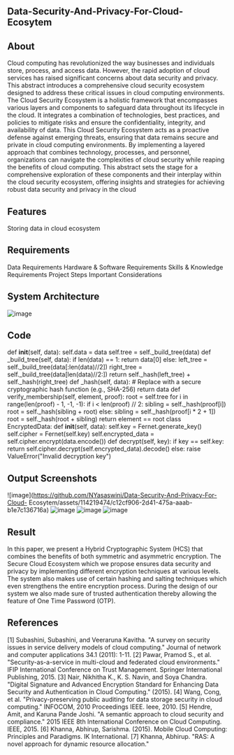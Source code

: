 ##  Data-Security-And-Privacy-For-Cloud-Ecosytem
## About
Cloud computing has revolutionized the way businesses and individuals store, process, and access data. However, the rapid adoption of cloud services has raised significant concerns about data security and privacy. This abstract introduces a comprehensive cloud security ecosystem designed to address these critical issues in cloud computing environments. The Cloud Security Ecosystem is a holistic framework that encompasses various layers and components to safeguard data throughout its lifecycle in the cloud. It integrates a combination of technologies, best practices, and policies to mitigate risks and ensure the confidentiality, integrity, and availability of data. This Cloud Security Ecosystem acts as a proactive defense against emerging threats, ensuring that data remains secure and private in cloud computing environments. By implementing a layered approach that combines technology, processes, and personnel, organizations can navigate the complexities of cloud security while reaping the benefits of cloud computing. This abstract sets the stage for a comprehensive exploration of these components and their interplay within the cloud security ecosystem, offering insights and strategies for achieving robust data security and privacy in the cloud
## Features
Storing data in cloud ecosystem
## Requirements
Data Requirements Hardware & Software Requirements Skills & Knowledge Requirements Project Steps Important Considerations
## System Architecture
![image](https://github.com/NYasaswini/Data-Security-And-Privacy-For-Cloud-Ecosytem/assets/114219474/4f9a927c-9160-43ef-9330-7ccb29764e71)
## Code
def __init__(self, data):
        self.data = data
        self.tree = self._build_tree(data)
    def _build_tree(self, data):
        if len(data) == 1:
            return data[0]
        else:
            left_tree = self._build_tree(data[:len(data)//2])
            right_tree = self._build_tree(data[len(data)//2:])
            return self._hash(left_tree) + self._hash(right_tree)
    def _hash(self, data):
        # Replace with a secure cryptographic hash function (e.g., SHA-256)
        return data
    def verify_membership(self, element, proof):
        root = self.tree
        for i in range(len(proof) - 1, -1, -1):
            if i < len(proof) // 2:
                sibling = self._hash(proof[i])
                root = self._hash(sibling + root)
            else:
                sibling = self._hash(proof[i * 2 + 1])
                root = self._hash(root + sibling)
        return element == root
class EncryptedData:
    def __init__(self, data):
        self.key = Fernet.generate_key()
        self.cipher = Fernet(self.key)
        self.encrypted_data = self.cipher.encrypt(data.encode())
    def decrypt(self, key):
        if key == self.key:
            return self.cipher.decrypt(self.encrypted_data).decode()
        else:
            raise ValueError("Invalid decryption key")
## Output Screenshots
![image](https://github.com/NYasaswini/Data-Security-And-Privacy-For-Cloud-
Ecosytem/assets/114219474/c12cf906-2d41-475a-aaab-b1e7c136716a)
![image](https://github.com/NYasaswini/Data-Security-And-Privacy-For-Cloud-Ecosytem/assets/114219474/2c83b91b-ac78-419b-bbcc-26271cf93897)
![image](https://github.com/NYasaswini/Data-Security-And-Privacy-For-Cloud-Ecosytem/assets/114219474/8249811a-fe04-49ad-b83f-18c87aefc077)
![image](https://github.com/NYasaswini/Data-Security-And-Privacy-For-Cloud-Ecosytem/assets/114219474/16b7c573-38c0-4951-8a2f-45a4921175cb)
## Result
In this paper, we present a Hybrid Cryptographic System (HCS) that combines the benefits of both symmetric and asymmetric encryption. The Secure Cloud Ecosystem which we propose ensures data security and privacy by implementing different encryption techniques at various levels. The system also makes use of certain hashing and salting techniques which even strengthens the entire encryption process. During the design of our system we also made sure of trusted authentication thereby allowing the feature of One Time Password (OTP).

## References
[1] Subashini, Subashini, and Veeraruna Kavitha. "A survey on security issues in service delivery models of cloud computing." Journal of network and computer applications 34.1 (2011): 1-11. 
[2] Pawar, Pramod S., et al. "Security-as-a-service in multi-cloud and federated cloud environments." IFIP International Conference on Trust Management. Springer International Publishing, 2015. 
[3] Nair, Nikhitha K., K. S. Navin, and Soya Chandra. "Digital Signature and Advanced Encryption Standard for Enhancing Data Security and Authentication in Cloud Computing." (2015). 
[4] Wang, Cong, et al. "Privacy-preserving public auditing for data storage security in cloud computing." INFOCOM, 2010 Proceedings IEEE. Ieee, 2010. 
[5] Hendre, Amit, and Karuna Pande Joshi. "A semantic approach to cloud security and compliance." 2015 IEEE 8th International Conference on Cloud Computing. IEEE, 2015. 
[6] Khanna, Abhirup, Sarishma. (2015). Mobile Cloud Computing: Principles and Paradigms. IK International.
[7] Khanna, Abhirup. "RAS: A novel approach for dynamic resource allocation." 






